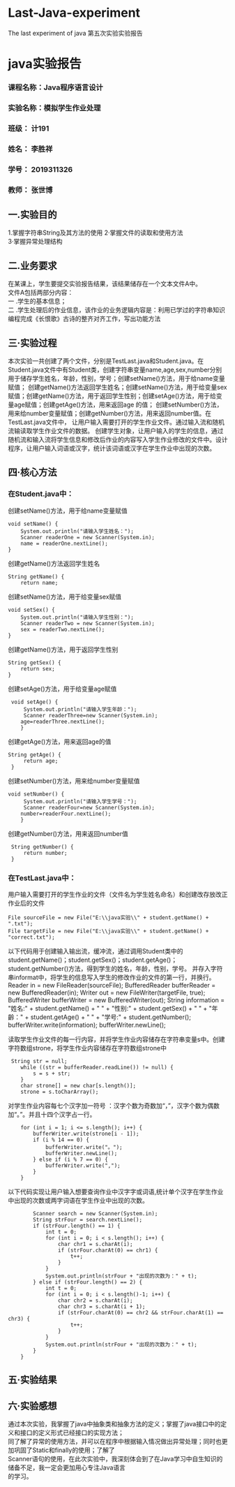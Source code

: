 # Last-Java-experiment
The last experiment of java
第五次实验实验报告
# java实验报告
###  课程名称：Java程序语言设计
### 实验名称：模拟学生作业处理
### 班级： 计191
### 姓名： 李胜祥 
### 学号： 2019311326
### 教师： 张世博
## 一.实验目的
1.掌握字符串String及其方法的使用
2·掌握文件的读取和使用方法   
3·掌握异常处理结构   
## 二.业务要求
   在某课上，学生要提交实验报告结果，该结果储存在一个文本文件A中。  
   文件A包括两部分内容：  
   一 .学生的基本信息；  
   二 .学生处理后的作业信息，该作业的业务逻辑内容是：利用已学过的字符串知识编程完成《长恨歌》古诗的整齐对齐工作，写出功能方法
## 三·实验过程
  本次实验一共创建了两个文件，分别是TestLast.java和Student.java。在Student.java文件中有Student类，创建字符串变量name,age,sex,number分别用于储存学生姓名，年龄，性别，学号；创建setName()方法，用于给name变量赋值；
  创建getName()方法返回学生姓名；创建setName()方法，用于给变量sex赋值；创建getName()方法，用于返回学生性别；创建setAge()方法，用于给变量age赋值；创建getAge()方法，用来返回age
  的值； 创建setNumber()方法，用来给number变量赋值；创建getNumber()方法，用来返回number值。在TestLast.java文件中， 让用户输入需要打开的学生作业文件。通过输入流和随机流输读取学生作业文件的数据。
  创建学生对象，让用户输入的学生的信息，通过随机流和输入流将学生信息和修改后作业的内容写入学生作业修改的文件中。设计程序，让用户输入词语或汉字，统计该词语或汉字在学生作业中出现的次数。
## 四·核心方法
###  在Student.java中：  
  创建setName()方法，用于给name变量赋值
  
	void setName() {
		System.out.println("请输入学生姓名：");
		Scanner readerOne = new Scanner(System.in);
		name = readerOne.nextLine();
	}
  
   创建getName()方法返回学生姓名
   
	String getName() {
		return name;
    
   创建setName()方法，用于给变量sex赋值
   
	void setSex() {
		System.out.println("请输入学生性别：");
		Scanner readerTwo = new Scanner(System.in);
		sex = readerTwo.nextLine();
	}
  
   创建getName()方法，用于返回学生性别
   
	String getSex() {
		return sex;
	}
  
   创建setAge()方法，用于给变量age赋值
   
	 void setAge() {
		 System.out.println("请输入学生年龄：");
		 Scanner readerThree=new Scanner(System.in);
		age=readerThree.nextLine();
		}
    
   创建getAge()方法，用来返回age的值
   
	String getAge() {
		 return age;
	 }
   
   创建setNumber()方法，用来给number变量赋值
    
    void setNumber() {
		 System.out.println("请输入学生学号：");
		 Scanner readerFour=new Scanner(System.in);
		number=readerFour.nextLine();
		}
    
   创建getNumber()方法，用来返回number值
   
	 String getNumber() {
		 return number;
	 }
   	
### 在TestLast.java中： 

   用户输入需要打开的学生作业的文件（文件名为学生姓名命名）和创建改存放改正作业后的文件
	
	File sourceFile = new File("E:\\java实验\\" + student.getName() + ".txt");
	File targetFile = new File("E:\\java实验\\" + student.getName() + "correct.txt");
	
   以下代码用于创建输入输出流，缓冲流，通过调用Student类中的student.getName()；student.getSex()；student.getAge()；student.getNumber()方法，得到学生的姓名，年龄，性别，学号。
   并存入字符串informat中，将学生的信息写入学生的修改作业的文件的第一行，并换行。
	Reader in = new FileReader(sourceFile);
	BufferedReader bufferReader = new BufferedReader(in);
	Writer out = new FileWriter(targetFile, true);
	BufferedWriter bufferWriter = new BufferedWriter(out);
	String information = "姓名:" + student.getName() + "		" + "性别:" + student.getSex() + "		" + "年齡："
	+ student.getAge() + "		" + "学号:" + student.getNumber();
	bufferWriter.write(information);
	bufferWriter.newLine(); 
	
   读取学生作业文件的每一行内容，并将学生作业内容储存在字符串变量s中。创建字符数组strone，将学生作业内容储存在字符数组strone中
	
  	 String str = null;
		while ((str = bufferReader.readLine()) != null) {
			s = s + str;
		}
		char strone[] = new char[s.length()];
		strone = s.toCharArray();
		
   对学生作业内容每七个汉字加一符号 ：汉字个数为奇数加“，”，汉字个数为偶数加“。”。并且十四个汉字占一行。
   
		for (int i = 1; i <= s.length(); i++) {
			bufferWriter.write(strone[i - 1]);
			if (i % 14 == 0) {
				bufferWriter.write("。");
				bufferWriter.newLine();
			} else if (i % 7 == 0) {
				bufferWriter.write(",");
			}
		}
   以下代码实现让用户输入想要查询作业中汉字字或词语,统计单个汉字在学生作业中出现的次数或两字词语在学生作业中出现的次数。
   
			Scanner search = new Scanner(System.in);
			String strFour = search.nextLine();
			if (strFour.length() == 1) {
				int t = 0;
				for (int i = 0; i < s.length(); i++) {
					char chr1 = s.charAt(i);
					if (strFour.charAt(0) == chr1) {
						t++;
					}
				}
				System.out.println(strFour + "出现的次数为：" + t);
			} else if (strFour.length() == 2) {
				int t = 0;
				for (int i = 0; i < s.length()-1; i++) {
					char chr2 = s.charAt(i);
					char chr3 = s.charAt(i + 1);
					if (strFour.charAt(0) == chr2 && strFour.charAt(1) == chr3) {
						t++;
					}
				}
				System.out.println(strFour + "出现的次数为：" + t);
			}
		}
## 五·实验结果

## 六·实验感想
通过本次实验，我掌握了java中抽象类和抽象方法的定义；掌握了java接口中的定义和接口的定义形式已经接口的实现方法；  
同了解了异常的使用方法，并可以在程序中根据输入情况做出异常处理；同时也更加巩固了Static和finally的使用；了解了  
Scanner语句的使用，在此次实验中，我深刻体会到了在Java学习中自生知识的储备不足，我一定会更加用心专注Java语言  
的学习。

